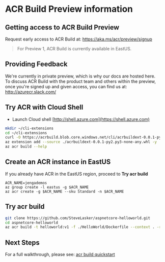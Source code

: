 # ACR Build Preview information

## Getting access to ACR Build Preview

Request early access to ACR Build at: https://aka.ms/acr/preview/signup


> For Preview 1, ACR Build is currently available in EastUS. 

## Providing Feedback

We're currently in private preview, which is why our docs are hosted here. 
To discuss ACR Build with the product team and others within the preview, once you're signed up and given access, you can find us at: http://azurecr.slack.com/

## Try ACR with Cloud Shell

- Launch Cloud shell [http://shell.azure.com](https://shell.azure.com)


```bash
mkdir ~/cli-extensions
cd ~/cli-extensions 
curl -O https://acrbuild.blob.core.windows.net/cli/acrbuildext-0.0.1-py2.py3-none-any.whl
az extension add --source ./acrbuildext-0.0.1-py2.py3-none-any.whl -y
az acr build --help
```

## Create an ACR instance in EastUS

If you already have ACR in the EastUS region, proceed to **Try acr build**

```
ACR_NAME=jengademos
az group create -l eastus -g $ACR_NAME
az acr create -g $ACR_NAME --sku Standard -n $ACR_NAME
```

## Try acr build

```bash
git clone https://github.com/SteveLasker/aspnetcore-helloworld.git
cd aspnetcore-helloworld
az acr build -t helloworld:v1 -f ./HelloWorld/Dockerfile --context . -r myregistry
```

## Next Steps

For a full walkthrough, please see: [acr build quickstart](./quickstart-acrbuild.md)

